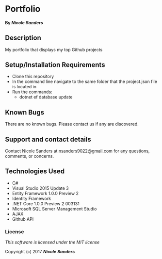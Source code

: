 # Portfolio

#### By _**Nicole Sanders**_

## Description

My portfolio that displays my top Github projects

## Setup/Installation Requirements


* Clone this repository
* In the command line navigate to the same folder that the project.json file is located in
* Run the commands:
  * dotnet ef database update

## Known Bugs

There are no known bugs. Please contact us if any are discovered.

## Support and contact details

Contact Nicole Sanders at nsanders9022@gmail.com for any questions, comments, or concerns.

## Technologies Used

* C#
* Visual Studio 2015 Update 3
* Entity Framework 1.0.0 Preview 2
* Identity Framework
* .NET Core 1.0.0 Preview 2 003131
* Microsoft SQL Server Management Studio
* AJAX
* Github API

### License

*This software is licensed under the MIT license*

Copyright (c) 2017 **_Nicole Sanders_**
